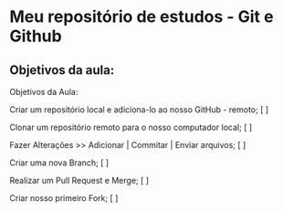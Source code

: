# Meu repositório de estudos - Git e Github

## Objetivos da aula:

Objetivos da Aula:

Criar um repositório local e adiciona-lo ao nosso GitHub - remoto; [ ]

Clonar um repositório remoto para o nosso computador local; [ ]

Fazer Alterações >> Adicionar | Commitar | Enviar arquivos; [ ]

Criar uma nova Branch; [ ]

Realizar um Pull Request e Merge; [ ]

Criar nosso primeiro Fork; [ ]